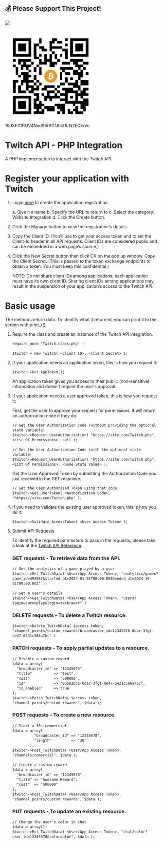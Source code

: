 ## 💰 Please Support This Project!

[![](https://www.paypalobjects.com/en_US/i/btn/btn_donateCC_LG.gif)](https://www.paypal.com/cgi-bin/webscr?cmd=_donations&business=53CD2WNX3698E&lc=US&item_name=PREngineer&item_number=Twitch-API-PHP-Integration&currency_code=USD&bn=PP%2dTwitch-API-PHP-Integration%3abtn_donateCC_LG%2egif%3aNonHosted)

![Bitcoin Donation](https://raw.githubusercontent.com/PREngineer/AppImgs/main/btc.png)
19JXFGfRUV4NedS5tBGfJhkfRrN2EQtxVo

# Twitch API - PHP Integration
 A PHP implementation to interact with the Twitch API.

# Register your application with Twitch

1. Login [here](https://dev.twitch.tv/console/apps/create) to create the application registration:

    a. Give it a name
    b. Specify the URL to return to
    c. Select the category: Website Integration
    d. Click the Create button.

2. Click the Manage button to view the registration's details.

3. Copy the Client ID.  (You’ll use to get your access token and to set the Client-Id header in all API requests. Client IDs are considered public and can be embedded in a web page’s source.)

4. Click the New Secret button then click OK on the pop up window.  Copy the Client Secret.  (This is passed to the token exchange endpoints to obtain a token. You must keep this confidential.)

    NOTE: Do not share client IDs among applications; each application must have its own client ID. Sharing client IDs among applications may result in the suspension of your application’s access to the Twitch API.

# Basic usage

The methods return data.  To identify what it returned, you can print it to the screen with print_r().

1. Require the class and create an instance of the Twitch API integration.

    ```
    require_once 'Twitch.class.php' ;

    $twitch = new Twitch( <Client ID>, <Client Secret> );
    ```

2. If your application needs an application token, this is how you request it:

    ```
    $twitch->Get_AppToken();
    ```

    An application token gives you access to their public (non-sensitive) information and doesn't require the user's approval.

3. If your application needs a user approved token, this is how you request it:

    First, get the user to approve your request for permissions.  It will return an authorization code if they do.

    ```
    // Get the User Authorization Code (without providing the optional state variable)
    $twitch->Request_UserAuthorization( "https://site.com/Twitch.php", <List Of Permissions>, null );

    // Get the User Authorization Code (with the optional state variable)
    $twitch->Request_UserAuthorization( "https://site.com/Twitch.php", <List Of Permissions>, <Some State Value> );
    ```

    Get the User Approved Token by submitting the Authorization Code you just received in the GET response.

    ```
    // Get the User Authorized Token using that code.
    $twitch->Get_UserToken( <Authorization Code>, "https://site.com/Twitch.php" );
    ```

4. If you need to validate the existing user approved token, this is how you do it:

    ```
    $twitch->Validate_AccessToken( <User Access Token> );
    ```

5. Submit API Requests

    To identify the required parameters to pass in the requests, please take a look at the [Twitch API Reference](https://dev.twitch.tv/docs/api/reference/).

    ### GET requests - To retrieve data from the API.

    ```
    // Get the analytics of a game played by a user
    $twitch->Get_TwitchData( <User/App Access Token>, "analytics/games?game_id=493057&started_at=2024-01-01T00:00:00Z&ended_at=2024-10-01T00:00:00Z" );
    
    // Get a user's details
    $twitch->Get_TwitchData( <User/App Access Token>, "users?login=auronplay&login=zackrawrr" )
    ```

    ### DELETE requests - To delete a Twitch resource.

    ```
    $twitch->Delete_TwitchData( $access_token, "channel_points/custom_rewards?broadcaster_id=12345678-0dar-3fgt-de47-6431c586a7bc" )
    ```
    
    ### PATCH requests - To apply partial updates to a resource.

    ```
    // Disable a custom reward
    $data = array(
      "broadcaster_id" => "12345678",
      "title"          => "test",
      "cost"           => "500000",
      "id"             => "05582bc1-0dar-3fgt-de47-6431c586a7bc",
      "is_enabled"     => true
    );
    $twitch->Patch_TwitchData( $access_token, "channel_points/custom_rewards", $data );
    ```

    ### POST requests - To create a new resource.

    ```
    // Start a 30s commercial
    $data = array(
              "broadcaster_id" => "12345678",
              "length"         => "30"
            );
    $twitch->Post_TwitchData( <User/App Access Token>, "channels/comercial", $data );

    // Create a custom reward
    $data = array(
      "broadcaster_id" => "12345678",
      "title" => "Awesome Reward",
      "cost"  => "500000"
    );
    $twitch->Post_TwitchData( <User/App Access Token>, "channel_points/custom_rewards", $data );
    ```

    ### PUT requests - To update an existing resource.

    ```
    // Change the user's color in chat
    $data = array();
    $twitch->Put_TwitchData( <User/App Access Token>, "chat/color?user_id=12345678&color=blue", $data );
    ```